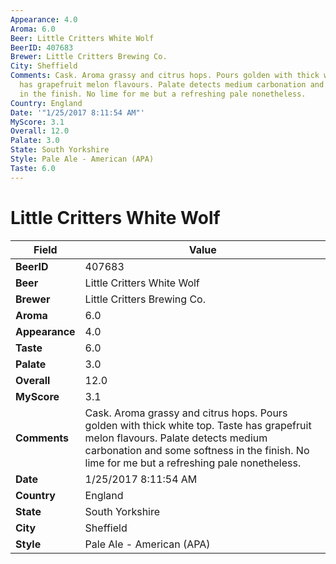 ```yaml
---
Appearance: 4.0
Aroma: 6.0
Beer: Little Critters White Wolf
BeerID: 407683
Brewer: Little Critters Brewing Co.
City: Sheffield
Comments: Cask. Aroma grassy and citrus hops. Pours golden with thick white top. Taste
  has grapefruit melon flavours. Palate detects medium carbonation and some softness
  in the finish. No lime for me but a refreshing pale nonetheless.
Country: England
Date: '"1/25/2017 8:11:54 AM"'
MyScore: 3.1
Overall: 12.0
Palate: 3.0
State: South Yorkshire
Style: Pale Ale - American (APA)
Taste: 6.0
---
```


# Little Critters White Wolf

| Field         | Value |
|---------------|-------|
| **BeerID** | 407683 |
| **Beer** | Little Critters White Wolf |
| **Brewer** | Little Critters Brewing Co. |
| **Aroma** | 6.0 |
| **Appearance** | 4.0 |
| **Taste** | 6.0 |
| **Palate** | 3.0 |
| **Overall** | 12.0 |
| **MyScore** | 3.1 |
| **Comments** | Cask. Aroma grassy and citrus hops. Pours golden with thick white top. Taste has grapefruit melon flavours. Palate detects medium carbonation and some softness in the finish. No lime for me but a refreshing pale nonetheless. |
| **Date** | 1/25/2017 8:11:54 AM |
| **Country** | England |
| **State** | South Yorkshire |
| **City** | Sheffield |
| **Style** | Pale Ale - American (APA) |
